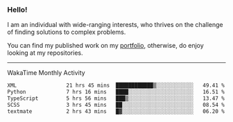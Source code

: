 ### Hello!

I am an individual with wide-ranging interests, who thrives on the challenge of finding solutions to complex problems.

You can find my published work on my [portfolio](https://bumbleboss.xyz/work), otherwise, do enjoy looking at my repositories.

---

WakaTime Monthly Activity

<!--START_SECTION:waka-->

```txt
XML                21 hrs 45 mins  ████████████▒░░░░░░░░░░░░   49.41 %
Python             7 hrs 16 mins   ████░░░░░░░░░░░░░░░░░░░░░   16.51 %
TypeScript         5 hrs 56 mins   ███▒░░░░░░░░░░░░░░░░░░░░░   13.47 %
SCSS               3 hrs 45 mins   ██░░░░░░░░░░░░░░░░░░░░░░░   08.54 %
textmate           2 hrs 43 mins   █▓░░░░░░░░░░░░░░░░░░░░░░░   06.20 %
```

<!--END_SECTION:waka-->
